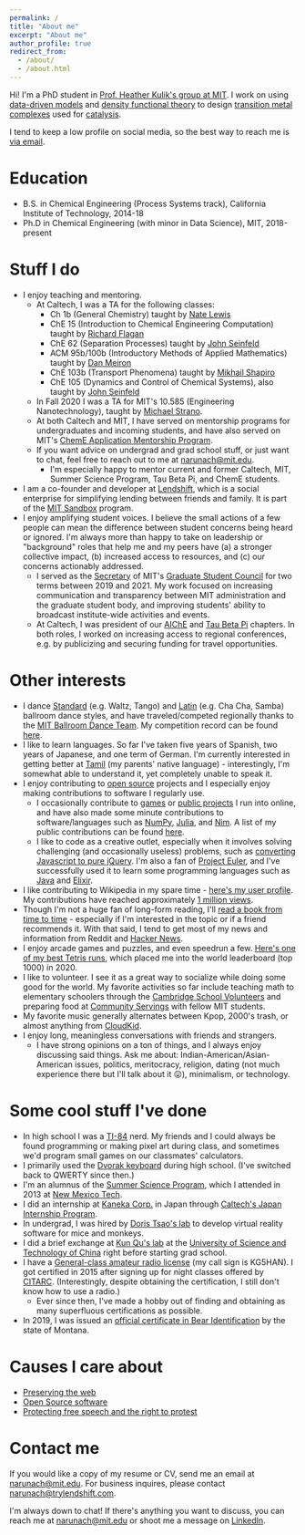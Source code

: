 ```yaml
---
permalink: /
title: "About me"
excerpt: "About me"
author_profile: true
redirect_from: 
  - /about/
  - /about.html
---
```

Hi! I'm a PhD student in [Prof. Heather Kulik's group at MIT](http://hjkgrp.mit.edu/). I work on using [data-driven models](https://en.wikipedia.org/wiki/Machine_learning) and [density functional theory](https://en.wikipedia.org/wiki/Density_functional_theory) to design [transition metal complexes](https://en.wikipedia.org/wiki/Coordination_complex) used for [catalysis](https://onlinelibrary.wiley.com/doi/10.1002/anie.201509164).

I tend to keep a low profile on social media, so the best way to reach me is [via email](mailto:narunach@mit.edu).

Education
======
* B.S. in Chemical Engineering (Process Systems track), California Institute of Technology, 2014-18
* Ph.D in Chemical Engineering (with minor in Data Science), MIT, 2018-present

Stuff I do
======
* I enjoy teaching and mentoring.
  *	At Caltech, I was a TA for the following classes:
      * Ch 1b (General Chemistry) taught by [Nate Lewis](http://nsl.caltech.edu/home/people/nathan-s-lewis/)
      * ChE 15 (Introduction to Chemical Engineering Computation) taught by [Richard Flagan](https://cce.caltech.edu/people/richard-c-flagan)
      * ChE 62 (Separation Processes) taught by [John Seinfeld](https://www.cce.caltech.edu/people/john-h-seinfeld)
      * ACM 95b/100b (Introductory Methods of Applied Mathematics) taught by [Dan Meiron](https://cms.caltech.edu/people/dim)
      * ChE 103b (Transport Phenomena) taught by [Mikhail Shapiro](http://shapirolab.caltech.edu/)
      * ChE 105 (Dynamics and Control of Chemical Systems), also taught by [John  Seinfeld](https://www.cce.caltech.edu/people/john-h-seinfeld)
  * In Fall 2020 I was a TA for MIT's 10.585 (Engineering Nanotechnology), taught by [Michael Strano](https://srg.mit.edu/).
  * At both Caltech and MIT, I have served on mentorship programs for undergraduates and incoming students, and have also served on MIT's [ChemE Application Mentorship Program](https://cheme.mit.edu/wp-content/uploads/2019/10/ChAMP-Flyer.pdf).
  * If you want advice on undergrad and grad school stuff, or just want to chat, feel free to reach out to me at [narunach@mit.edu](mailto:narunach@mit.edu).
     * I'm especially happy to mentor current and former Caltech, MIT, Summer Science Program, Tau Beta Pi, and ChemE students.
* I am a co-founder and developer at [Lendshift](https://www.trylendshift.com/), which is a social enterprise for simplifying lending between friends and family. It is part of the [MIT Sandbox](http://sandbox.mit.edu/) program.
* I enjoy amplifying student voices. I believe the small actions of a few people can mean the difference between student concerns being heard or ignored. I'm always more than happy to take on leadership or "background" roles that help me and my peers have (a) a stronger collective impact, (b) increased access to resources, and (c) our concerns actionably addressed.
  * I served as the [Secretary](https://gsc.mit.edu/contact-the-gsc/leadership/) of MIT's [Graduate Student Council](https://gsc.mit.edu/) for two terms between 2019 and 2021. My work focused on increasing communication and transparency between MIT administration and the graduate student body, and improving students' ability to broadcast institute-wide activities and events.
  * At Caltech, I was president of our [AIChE](http://aiche.caltech.edu/index.html) and [Tau Beta Pi](https://www.tbp.org/off/DisplayChapterInfo.cfm?ID=11) chapters. In both roles, I worked on increasing access to regional conferences, e.g. by publicizing and securing funding for travel opportunities.

Other interests
======
* I dance [Standard](https://en.wikipedia.org/wiki/List_of_DanceSport_dances#Ballroom) (e.g. Waltz, Tango) and [Latin](https://en.wikipedia.org/wiki/List_of_DanceSport_dances#Latin) (e.g. Cha Cha, Samba) ballroom dance styles, and have traveled/competed regionally thanks to the [MIT Ballroom Dance Team](http://ballroom.mit.edu/). My competition record can be found [here](http://results.o2cm.com/individual.asp?szLast=Arunachalam&szFirst=Naveen).
* I like to learn languages. So far I've taken five years of Spanish, two years of Japanese, and one term of German. I'm currently interested in getting better at [Tamil](https://en.wikipedia.org/wiki/Tamil_language) (my parents' native language) - interestingly, I'm somewhat able to understand it, yet completely unable to speak it.
* I enjoy contributing to [open source](https://opensource.org/) projects and I especially enjoy making contributions to software I regularly use.
   * I occasionally contribute to [games](https://github.com/LK00100100/KeyboardFallingBlocks) or [public projects](https://github.com/nim-lang/Nim/) I run into online, and have also made some minute contributions to software/languages such as [NumPy](https://github.com/numpy/numpy), [Julia](https://github.com/JuliaLang/julia/), and [Nim](https://github.com/nim-lang/Nim/). A list of my public contributions can be found [here](https://github.com/search?q=is%3Apr+author%3Anaveenarun+is%3Amerged).
   * I like to code as a creative outlet, especially when it involves solving challenging (and occasionally useless) problems, such as [converting Javascript to pure jQuery](https://naveenarun.github.io/jqfuck/). I'm also a fan of [Project Euler](https://projecteuler.net/), and I've successfully used it to learn some programming languages such as [Java](https://github.com/naveenarun/project_euler_java) and [Elixir](https://github.com/naveenarun/project_euler_elixir).
* I like contributing to Wikipedia in my spare time - [here's my user profile](https://en.wikipedia.org/wiki/User:Barbarr). My contributions have reached approximately [1 million views](https://dashboard.wikiedu.org/users/Barbarr).
* Though I'm not a huge fan of long-form reading, I'll [read a book from time to time](https://goodreads.com/narunach) - especially if I'm interested in the topic or if a friend recommends it. With that said, I tend to get most of my news and information from Reddit and [Hacker News](https://news.ycombinator.com/).
* I enjoy arcade games and puzzles, and even speedrun a few. [Here's one of my best Tetris runs](https://jstris.jezevec10.com/replay/13112489), which placed me into the world leaderboard (top 1000) in 2020.
* I like to volunteer. I see it as a great way to socialize while doing some good for the world. My favorite activities so far include teaching math to elementary schoolers through the [Cambridge School Volunteers](https://www.csvinc.org/) and preparing food at [Community Servings](https://www.csvinc.org/) with fellow MIT students.
* My favorite music generally alternates between Kpop, 2000's trash, or almost anything from [CloudKid](https://www.youtube.com/channel/UCSa8IUd1uEjlREMa21I3ZPQ).
* I enjoy long, meaningless conversations with friends and strangers.
   * I have strong opinions on a ton of things, and I always enjoy discussing said things. Ask me about: Indian-American/Asian-American issues, politics, meritocracy, religion, dating (not much experience there but I'll talk about it 😛), minimalism, or technology.

Some cool stuff I've done
======
* In high school I was a [TI-84](https://en.wikipedia.org/wiki/TI-84_Plus_series) nerd. My friends and I could always be found programming or making pixel art during class, and sometimes we'd program small games on our classmates' calculators.
* I primarily used the [Dvorak keyboard](https://en.wikipedia.org/wiki/Dvorak_keyboard_layout) during high school. (I've switched back to QWERTY since then.)
* I'm an alumnus of the [Summer Science Program](https://summerscience.org/), which I attended in 2013 at [New Mexico Tech](https://www.nmt.edu/).
* I did an internship at [Kaneka Corp.](https://www.kaneka.co.jp/en/) in Japan through [Caltech's Japan Internship Program](https://www.hss.caltech.edu/academics/undergraduate-studies/japan-internship-program).
* In undergrad, I was hired by [Doris Tsao's lab](https://www.tsaolab.caltech.edu/) to develop virtual reality software for mice and monkeys.
* I did a brief exchange at [Kun Qu's lab](http://qulab.ustc.edu.cn/team/index.html) at the [University of Science and Technology of China](https://en.ustc.edu.cn/) right before starting grad school.
* I have a [General-class amateur radio license](http://www.arrl.org/upgrading-to-a-general-license) (my call sign is KG5HAN). I got certified in 2015 after signing up for night classes offered by [CITARC](http://www.its.caltech.edu/~w6ue/). (Interestingly, despite obtaining the certification, I still don't know how to use a radio.)
   * Ever since then, I've made a hobby out of finding and obtaining as many superfluous certifications as possible.
* In 2019, I was issued an [official certificate in Bear Identification](http://fwp.mt.gov/education/hunter/bearID/) by the state of Montana.

Causes I care about
=====
* [Preserving the web](https://archive.org)
* [Open Source software](https://opensource.org/)
* [Protecting free speech and the right to protest](https://www.aclu.org/)

Contact me
=====
If you would like a copy of my resume or CV, send me an email at [narunach@mit.edu](mailto:narunach@mit.edu). For business inquires, please contact [narunach@trylendshift.com](mailto:narunach@trylendshift.com).

I'm always down to chat! If there's anything you want to discuss, you can reach me at [narunach@mit.edu](mailto:narunach@mit.edu) or shoot me a message on [LinkedIn](https://www.linkedin.com/in/naveen-a-1075b998/).
